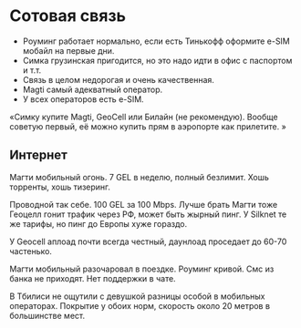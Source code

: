 # Сотовая связь

* Роуминг работает нормально, если есть Тинькофф оформите e-SIM мобайл на первые дни.
* Симка грузинская пригодится, но это надо идти в офис с паспортом и т.т.
* Связь в целом недорогая и очень качественная.
* Magti самый адекватный оператор.
* У всех операторов есть e-SIM.

«Симку купите Magti, GeoCell или Билайн (не рекомендую). Вообще советую первый, её можно купить прям в аэропорте как прилетите. »

## Интернет

Магти мобильный огонь. 7 GEL в неделю, полный безлимит. Хошь торренты, хошь тизеринг.

Проводной так себе. 100 GEL за 100 Mbps. Лучше брать Магти тоже Геоцелл гонит трафик через РФ, может быть жырный пинг.  У Silknet те же тарифы, но пинг до Европы хуже гораздо.

У Geocell аплоад почти всегда честный, даунлоад проседает до 60-70 частенько.

Магти мобильный разочаровал в поездке. Роуминг кривой. Смс из банка не приходят. Нет поддержки в чате.

В Тбилиси не ощутили с девушкой разницы особой в мобильных операторах. Покрытие у обоих норм, скорость около 20 метров в большинстве мест.

